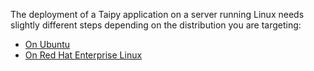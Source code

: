 The deployment of a Taipy application on a server running Linux needs slightly different
steps depending on the distribution you are targeting:

- [On Ubuntu](ubuntu.md)
- [On Red Hat Enterprise Linux](redhat.md)
